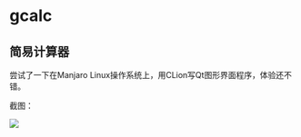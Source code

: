 # gcalc

## 简易计算器

尝试了一下在Manjaro Linux操作系统上，用CLion写Qt图形界面程序，体验还不错。

截图：

![](https://gitee.com/Wave_SYJ/img-bed/raw/master/img/2022/01/a.png)